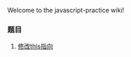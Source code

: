 Welcome to the javascript-practice wiki!
### 题目
1. [修改this指向](https://github.com/Pines-Cheng/javascript-practice/wiki/修改this指向)
